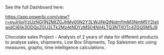 See the full Dashboard here:


https://app.powerbi.com/view?r=eyJrIjoiYzUzNGI1N2MtZGJhMy00N2Y3LWJiNjQtNjdmYmM3NmM5Y2IxIiwidCI6Ijk3ODQxZGU2LTk2MzAtNDYzMS04NjI4LTQ3NTllOTc4ZGQ5MSJ9



Chocolate sales Project - Analysis of 2 years of data for different products to analyse sales, shipments, Low Box Shipments, Top Salesmen etc using measures, graphs, time intelligence calculations.
